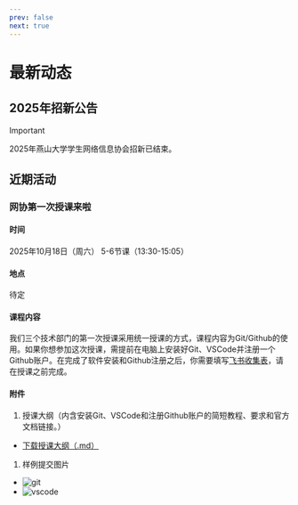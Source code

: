 ```yaml
---
prev: false
next: true
---
```


# 最新动态

## 2025年招新公告

> [!IMPORTANT]
> 2025年燕山大学学生网络信息协会招新已结束。

## 近期活动

### 网协第一次授课来啦

#### 时间

2025年10月18日（周六） 5-6节课（13:30-15:05）

#### 地点

待定

#### 课程内容

我们三个技术部门的第一次授课采用统一授课的方式，课程内容为Git/Github的使用。如果你想参加这次授课，需提前在电脑上安装好Git、VSCode并注册一个Github账户。在完成了软件安装和Github注册之后，你需要填写[飞书收集表](https://teamyuna.feishu.cn/share/base/form/shrcnZK5ky5sgesQqfk54IX223b)，请在授课之前完成。

#### 附件

<!-- markdownlint-disable-next-line MD032 MD029 -->
1. 授课大纲（内含安装Git、VSCode和注册Github账户的简短教程、要求和官方文档链接。）
<!-- markdownlint-disable-next-line MD032 -->
- <a href="/activates/doc.md" download>下载授课大纲（.md）</a>

1. 样例提交图片

- ![git](/activates/git.png)
- ![vscode](/activates/VSC.png)
